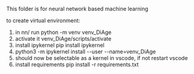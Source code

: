 This folder is for neural network based machine learning

to create virtual environment:

1. in nn/ run
   python -m venv venv_DiAge
2. activate it
   venv_DiAge/scripts/activate
3. install ipykernel
   pip install ipykernel
4. python3 -m ipykernel install --user --name=venv_DiAge
5. should now be selectable as a kernel in vscode, if not restart vscode
6. install requirements
   pip install -r requirements.txt

